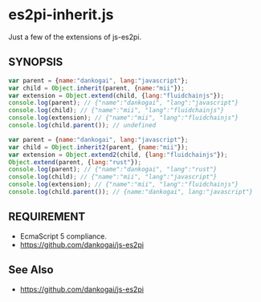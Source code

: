 es2pi-inherit.js
========

Just a few of the extensions of js-es2pi.

SYNOPSIS
-----------

````javascript
var parent = {name:"dankogai", lang:"javascript"};
var child = Object.inherit(parent, {name:"mii"});
var extension = Object.extend(child, {lang:"fluidchainjs"});
console.log(parent); // {"name":"dankogai", "lang":"javascript"}
console.log(child); // {"name":"mii", "lang":"fluidchainjs"}
console.log(extension); // {"name":"mii", "lang":"fluidchainjs"}
console.log(child.parent()); // undefined

var parent = {name:"dankogai", lang:"javascript"};
var child = Object.inherit2(parent, {name:"mii"});
var extension = Object.extend2(child, {lang:"fluidchainjs"});
Object.extend(parent, {lang:"rust"});
console.log(parent); // {"name":"dankogai", "lang":"rust"}
console.log(child); // {"name":"mii", "lang":"javascript"}
console.log(extension); // {"name":"mii", "lang":"fluidchainjs"}
console.log(child.parent()); // {name:"dankogai", lang:"javascript"}
````

REQUIREMENT
-----------

+ EcmaScript 5 compliance.
+ https://github.com/dankogai/js-es2pi

See Also
--------
+ https://github.com/dankogai/js-es2pi
